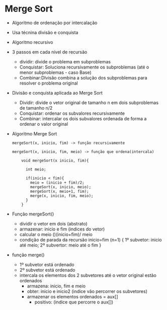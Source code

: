# Merge Sort

* Algoritmo de ordenação por intercalação
* Usa técnina divisão e conquista
* Algoritmo recursivo
* 3 passos em cada nível de recursão
  - dividir: divide o problema em subproblemas
  - Conquistar: Soluciona recursivamente os subproblemas (até o menor subproblemas - caso Base)
  - Combinar:DIvisão combina a solução dos subproblemas para resolver o problema original

* Divisão e conquista aplicada ao Merge Sort
  - Dividir: divide o vetor original de tamanho n em dois subproblemas de tamanho n/2
  - Conquistar: ordenar os subvalores recursivamente
  - Combinar: intercalar os dois subvalores ordenada de forma a ordenar o valor original

* Algoritmo Merge Sort
  ```
  mergeSort(x, inicio, fim) -> função recursivamente

  ```

  ```
  mergeSort(x, inicio, fim, meio) -> função que ordena(intercala)

  ```
  ```
      void mergeSort(x inicio, fim){

        int meio;

        if(inicio < fim){
          meio = (inicio + fim)/2;
          mergeSort(x, inicio, meio);
          mergeSort(x, meio+1, fim);
          merge(x, inicio, fim, meio);
        }
      }

  ```


* Função mergeSort()
  - dividir o vetor em dois (abstrato)
  - armazenar: inicio e fim (indices do vetor)
  - calcular o meio ()(inicio+fim)/ meio
  - condição de parada da recursão inicio=fim (n=1)
  { 1º subvetor: inicio até meio; 2º subvertor: meio até o fim }

* função merge()
  * 1º subvetor está ordenado
  * 2º subvetor está ordenado
  * intercala os elementos dos 2 subvetores até o vetor original estão ordenados
    - armazena: inicio, fim e meio
    - obter: inicio e inicio2 (indice vão percorrer os subvetores)
    - armazenar os elementos ordenados = aux[]
      - positivo: (indice que percorre o aux[])

